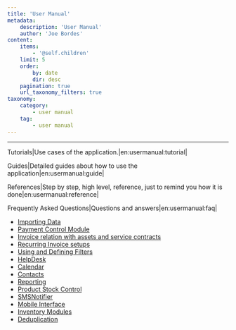 ```yaml
---
title: 'User Manual'
metadata:
    description: 'User Manual'
    author: 'Joe Bordes'
content:
    items:
        - '@self.children'
    limit: 5
    order:
        by: date
        dir: desc
    pagination: true
    url_taxonomy_filters: true
taxonomy:
    category:
        - user manual
    tag:
        - user manual
---
```

---

Tutorials|Use cases of the application.|en:usermanual:tutorial|

Guides|Detailed guides about how to use the application|en:usermanual:guide|

References|Step by step, high level, reference, just to remind you how it is done|en:usermanual:reference|

Frequently Asked Questions|Questions and answers|en:usermanual:faq|

-   [Importing Data](http://localhost/coreBOSDocumentation/user-manual/importingdata)
-   [Payment Control Module](http://localhost/coreBOSDocumentation/user-manual/coreboscyp)
-   [Invoice relation with assets and service contracts](http://localhost/coreBOSDocumentation/user-manual/invoiceassetssc)
-   [Recurring Invoice setups](http://localhost/coreBOSDocumentation/user-manual/reccurringinvoice)
-   [Using and Defining Filters](http://localhost/coreBOSDocumentation/user-manual/using_filters)
-   [HelpDesk](http://localhost/coreBOSDocumentation/user-manual/helpdesk)
-   [Calendar](http://localhost/coreBOSDocumentation/user-manual/calendar)
-   [Contacts](http://localhost/coreBOSDocumentation/knowledge-base/aplication-information/contacts)
-   [Reporting](http://localhost/coreBOSDocumentation/user-manual/reporting)
-   [Product Stock Control](http://localhost/coreBOSDocumentation/user-manual/productstockcontrol)
-   [SMSNotifier](http://localhost/coreBOSDocumentation/user-manual/smsnotifier)
-   [Mobile Interface](http://localhost/coreBOSDocumentation/extensions-integrations/mobileui/introduction)
-   [Inventory Modules](http://localhost/coreBOSDocumentation/user-manual/inventorymodules)
-   [Deduplication](http://localhost/coreBOSDocumentation/user-manual/deduplication)
